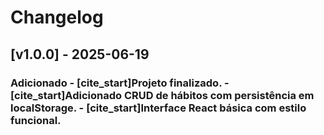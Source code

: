 # Changelog 
## [v1.0.0] - 2025-06-19 
### Adicionado - [cite_start]Projeto finalizado.  - [cite_start]Adicionado CRUD de hábitos com persistência em localStorage.  - [cite_start]Interface React básica com estilo funcional. 